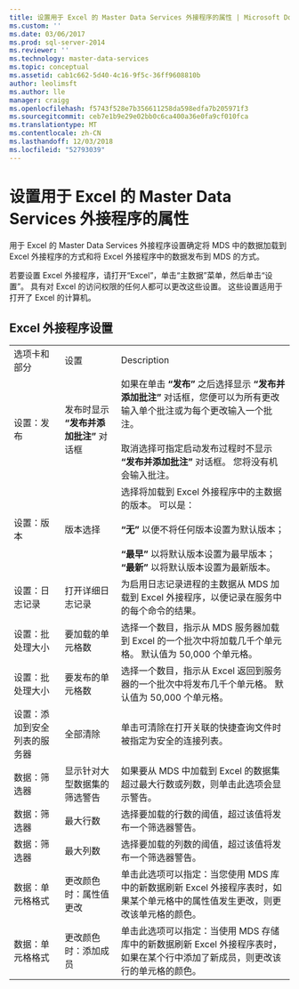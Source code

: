 ```yaml
---
title: 设置用于 Excel 的 Master Data Services 外接程序的属性 | Microsoft Docs
ms.custom: ''
ms.date: 03/06/2017
ms.prod: sql-server-2014
ms.reviewer: ''
ms.technology: master-data-services
ms.topic: conceptual
ms.assetid: cab1c662-5d40-4c16-9f5c-36ff9608810b
author: leolimsft
ms.author: lle
manager: craigg
ms.openlocfilehash: f5743f528e7b356611258da598edfa7b205971f3
ms.sourcegitcommit: ceb7e1b9e29e02bb0c6ca400a36e0fa9cf010fca
ms.translationtype: MT
ms.contentlocale: zh-CN
ms.lasthandoff: 12/03/2018
ms.locfileid: "52793039"
---
```

# <a name="setting-properties-for-master-data-services-add-in-for-excel"></a>设置用于 Excel 的 Master Data Services 外接程序的属性
  用于 Excel 的 Master Data Services 外接程序设置确定将 MDS 中的数据加载到 Excel 外接程序的方式和将 Excel 外接程序中的数据发布到 MDS 的方式。  
  
 若要设置 Excel 外接程序，请打开“Excel”，单击“主数据”菜单，然后单击“设置”。 具有对 Excel 的访问权限的任何人都可以更改这些设置。 这些设置适用于打开了 Excel 的计算机。  
  
## <a name="excel-add-in-settings"></a>Excel 外接程序设置  
  
||||  
|-|-|-|  
|选项卡和部分|设置|Description|  
|设置：发布|发布时显示 **“发布并添加批注”** 对话框|如果在单击 **“发布”** 之后选择显示 **“发布并添加批注”** 对话框，您便可以为所有更改输入单个批注或为每个更改输入一个批注。<br /><br /> 取消选择可指定启动发布过程时不显示 **“发布并添加批注”** 对话框。 您将没有机会输入批注。|  
|设置：版本|版本选择|选择将加载到 Excel 外接程序中的主数据的版本。 可以是：<br /><br /> **“无”** 以便不将任何版本设置为默认版本；<br /><br /> **“最早”** 以将默认版本设置为最早版本； **“最新”** 以将默认版本设置为最新版本。|  
|设置：日志记录|打开详细日志记录|为启用日志记录进程的主数据从 MDS 加载到 Excel 外接程序，以便记录在服务中的每个命令的结果。|  
|设置：批处理大小|要加载的单元格数|选择一个数目，指示从 MDS 服务器加载到 Excel 的一个批次中将加载几千个单元格。 默认值为 50,000 个单元格。|  
|设置：批处理大小|要发布的单元格数|选择一个数目，指示从 Excel 返回到服务器的一个批次中将发布几千个单元格。 默认值为 50,000 个单元格。|  
|设置：添加到安全列表的服务器|全部清除|单击可清除在打开关联的快捷查询文件时被指定为安全的连接列表。|  
|数据：筛选器|显示针对大型数据集的筛选警告|如果要从 MDS 中加载到 Excel 的数据集超过最大行数或列数，则单击此选项会显示警告。|  
|数据：筛选器|最大行数|选择要加载的行数的阈值，超过该值将发布一个筛选器警告。|  
|数据：筛选器|最大列数|选择要加载的列数的阈值，超过该值将发布一个筛选器警告。|  
|数据：单元格格式|更改颜色时：属性值更改|单击此选项可以指定：当您使用 MDS 库中的新数据刷新 Excel 外接程序表时，如果某个单元格中的属性值发生更改，则更改该单元格的颜色。|  
|数据：单元格格式|更改颜色时：添加成员|单击此选项可以指定：当使用 MDS 存储库中的新数据刷新 Excel 外接程序表时，如果在某个行中添加了新成员，则更改该行的单元格的颜色。|  
  
  
